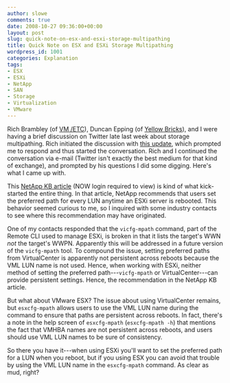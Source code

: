 ```yaml
---
author: slowe
comments: true
date: 2008-10-27 09:36:00+00:00
layout: post
slug: quick-note-on-esx-and-esxi-storage-multipathing
title: Quick Note on ESX and ESXi Storage Multipathing
wordpress_id: 1001
categories: Explanation
tags:
- ESX
- ESXi
- NetApp
- SAN
- Storage
- Virtualization
- VMware
---
```


Rich Brambley (of [VM /ETC](http://vmetc.com/)), Duncan Epping (of [Yellow Bricks](http://www.yellow-bricks.com/)), and I were having a brief discussion on Twitter late last week about storage multipathing. Rich initiated the discussion with [this update](http://twitter.com/rbrambley/status/973665521), which prompted me to respond and thus started the conversation. Rich and I continued the conversation via e-mail (Twitter isn't exactly the best medium for that kind of exchange), and prompted by his questions I did some digging. Here's what I came up with.

This [NetApp KB article](https://now.netapp.com/Knowledgebase/solutionarea.asp?id=kb44784) (NOW login required to view) is kind of what kick-started the entire thing. In that article, NetApp recommends that users set the preferred path for every LUN anytime an ESXi server is rebooted. This behavior seemed curious to me, so I inquired with some industry contacts to see where this recommendation may have originated.

One of my contacts responded that the `vicfg-mpath` command, part of the Remote CLI used to manage ESXi, is broken in that it lists the target's WWN _not_ the target's WWPN. Apparently this will be addressed in a future version of the `vicfg-mpath` tool. To compound the issue, setting preferred paths from VirtualCenter is apparently not persistent across reboots because the VML LUN name is not used. Hence, when working with ESXi, neither method of setting the preferred path---`vicfg-mpath` or VirtualCenter---can provide persistent settings. Hence, the recommendation in the NetApp KB article.

But what about VMware ESX? The issue about using VirtualCenter remains, but `esxcfg-mpath` allows users to use the VML LUN name during the command to ensure that paths are persistent across reboots. In fact, there's a note in the help screen of `esxcfg-mpath` (`esxcfg-mpath -h`) that mentions the fact that VMHBA names are not persistent across reboots, and users should use VML LUN names to be sure of consistency.

So there you have it---when using ESXi you'll want to set the preferred path for a LUN when you reboot, but if you using ESX you can avoid that trouble by using the VML LUN name in the `esxcfg-mpath` command. As clear as mud, right?
